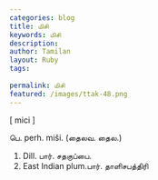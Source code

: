 ```yaml
---
categories: blog
title: மிசி
keywords: மிசி
description: 
author: Tamilan
layout: Ruby
tags: 
 
permalink: மிசி
featured: /images/ttak-48.png
---
```

  
[ mici ]  
  
பெ. perh. miši. (தைலவ. தைல.)  
1. Dill. பார். சதகுப்பை.   
2. East Indian plum.பார். தாளிசபத்திரி